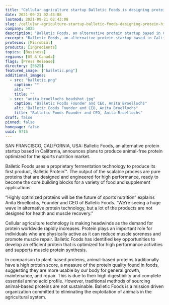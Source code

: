 ```yaml
---
title: "Cellular agriculture startup Balletic Foods is designing protein for high performance athletes"
date: 2021-09-21 02:43:08
lastmod: 2021-09-21 02:43:08
slug: /cellular-agriculture-startup-balletic-foods-designing-protein-high-performance-athletes
company: 5825
description: "Balletic Foods, an alternative protein startup based in California, announces plans to produce animal-free protein optimized for the sports nutrition market."
excerpt: "Balletic Foods, an alternative protein startup based in California, announces plans to produce animal-free protein optimized for the sports nutrition market."
proteins: [Microbial]
products: [Ingredients]
topics: [Business]
regions: [US & Canada]
flags: [Press Release]
directory: [5825]
featured_image: ["balletic.png"]
additional_images:
  - src: "balletic.png"
    caption: ""
    alt: ""
    title: ""
  - src: "anita_broellochs_headshot.jpg"
    caption: "Balletic Foods Founder and CEO, Anita Broellochs"
    alt: "Balletic Foods Founder and CEO, Anita Broellochs"
    title: "Balletic Foods Founder and CEO, Anita Broellochs"
draft: false
pinned: false
homepage: false
uuid: 9715
---
```

<p>SAN FRANCISCO, CALIFORNIA, USA: Balletic Foods, an alternative protein startup based in California, announces plans to produce animal-free protein optimized for the sports nutrition market.</p>
<p>Balletic Foods uses a proprietary fermentation technology to produce its first product, Balletic Protein™. The output of the scalable process are pure proteins that are designed and engineered for high performance, ready to become the core building blocks for a variety of food and supplement applications.</p>
<p>“Highly optimized proteins will be the future of sports nutrition” explains Anita Broellochs, Founder and CEO of Balletic Foods. “We’re seeing a huge wave in alternative protein technology, but a lot of the products are not designed for health and muscle recovery.”</p>
<p>Cellular agriculture technology is making headwinds as the demand for protein worldwide rapidly increases. Protein plays an important role for individuals who are physically active as it can reduce muscle soreness and promote muscle repair. Balletic Foods has identified key opportunities to develop an efficient protein that is optimized for high performance activities and supports muscle protein synthesis.</p>
<p>In comparison to plant-based proteins, animal-based proteins traditionally have a high protein score, a measure of the protein quality found in foods, suggesting they are more usable by our body for general growth, maintenance, and repair. This is due to their high digestibility and complete essential amino acid profile. However, traditional methods of sourcing animal-based proteins are not sustainable. Balletic Foods is a mission driven organization committed to eliminating the exploitation of animals in the agricultural system.</p>
